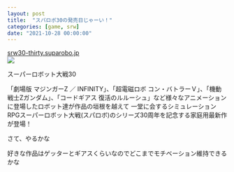 ```yaml
---
layout: post
title:  "スパロボ30の発売日じゃーい！"
categories: [game, srw]
date: "2021-10-28 00:00:00"
---
```



<div class="card">
  <a href="https://srw30-thirty.suparobo.jp/"></a>
  <div class="card__header">
    <a href="https://srw30-thirty.suparobo.jp/">srw30-thirty.suparobo.jp</a>
  </div>
  <div class="card__image">
    <img src="https://srw30-thirty.suparobo.jp/TKaAFd3sBb/wp-content/themes/srw30/assets/images/ogp.jpg">
  </div>
  <div class="card__title">
    <p>スーパーロボット大戦30</p>
  </div>
  <div class="card__description">
    <p>「劇場版 マジンガーZ ／ INFINITY」、「超電磁ロボ コン・バトラーＶ」、「機動戦士Zガンダム」、「コードギアス 復活のルルーシュ」など様々なアニメーションに登場したロボット達が作品の垣根を越えて  一堂に会するシミュレーションRPGスーパーロボット大戦(スパロボ)のシリーズ30周年を記念する家庭用最新作が登場！</p>
  </div>
</div>


さて、やるかな

好きな作品はゲッターとギアスくらいなのでどこまでモチベーション維持できるかな
